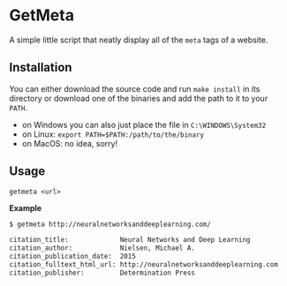 # GetMeta

A simple little script that neatly display all of the `meta` tags of a website.

## Installation

You can either download the source code and run `make install` in its directory or
download one of the binaries and add the path to it to your `PATH`.

- on Windows you can also just place the file in `C:\WINDOWS\System32`
- on Linux: `export PATH=$PATH:/path/to/the/binary`
- on MacOS: no idea, sorry!

## Usage

`getmeta <url>`

**Example**

```bash
$ getmeta http://neuralnetworksanddeeplearning.com/

citation_title:             Neural Networks and Deep Learning
citation_author:            Nielsen, Michael A.
citation_publication_date:  2015
citation_fulltext_html_url: http://neuralnetworksanddeeplearning.com
citation_publisher:         Determination Press
```
